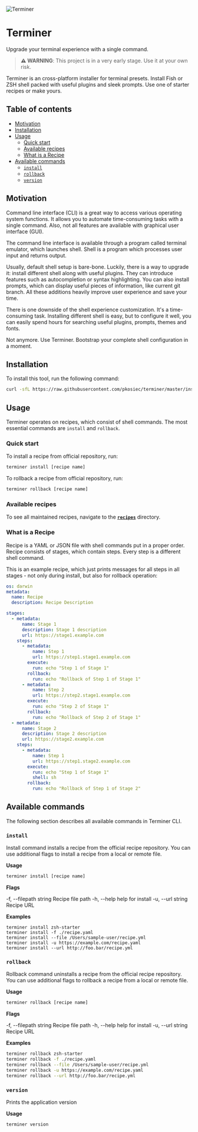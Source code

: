![Terminer](./assets/logo.png)

# Terminer

Upgrade your terminal experience with a single command.

> **:warning: WARNING**: This project is in a very early stage. Use it at your own risk.

Terminer is an cross-platform installer for terminal presets. Install Fish or ZSH shell packed with useful plugins and sleek prompts. Use one of starter recipes or make yours.

## Table of contents

- [Motivation](#motivation)
- [Installation](#installation)
- [Usage](#usage)
  - [Quick start](#quick-start)
  - [Available recipes](#available-recipes)
  - [What is a Recipe](#what-is-a-recipe)
- [Available commands](#available-commands)
  - [`install`](#install)
  - [`rollback`](#rollback)
  - [`version`](#version)

## Motivation

Command line interface (CLI) is a great way to access various operating system functions. It allows you to automate time-consuming tasks with a single command. Also, not all features are available with graphical user interface (GUI).

The command line interface is available through a program called terminal emulator, which launches shell. Shell is a program which processes user input and returns output.

Usually, default shell setup is bare-bone. Luckily, there is a way to upgrade it: install different shell along with useful plugins. They can introduce features such as autocompletion or syntax highlighting. You can also install prompts, which can display useful pieces of information, like current git branch. All these additions heavily improve user experience and save your time.

There is one downside of the shell experience customization. It's a time-consuming task. Installing different shell is easy, but to configure it well, you can easily spend hours for searching useful plugins, prompts, themes and fonts.

Not anymore. Use Terminer. Bootstrap your complete shell configuration in a moment.

## Installation

To install this tool, run the following command:

```bash
curl -sfL https://raw.githubusercontent.com/pkosiec/terminer/master/install.sh | sh
```

## Usage

Terminer operates on recipes, which consist of shell commands.
The most essential commands are `install` and `rollback`.

### Quick start

To install a recipe from official repository, run:

```bash
terminer install [recipe name]
```

To rollback a recipe from official repository, run:

```bash
terminer rollback [recipe name]
```

### Available recipes

To see all maintained recipes, navigate to the [**`recipes`**](./recipes) directory.

### What is a Recipe

Recipe is a YAML or JSON file with shell commands put in a proper order. Recipe consists of stages, which contain steps. Every step is a different shell command.

This is an example recipe, which just prints messages for all steps in all stages - not only during install, but also for rollback operation:

```yaml
os: darwin
metadata:
  name: Recipe
  description: Recipe Description

stages:
  - metadata:
      name: Stage 1
      description: Stage 1 description
      url: https://stage1.example.com
    steps:
      - metadata:
          name: Step 1
          url: https://step1.stage1.example.com
        execute:
          run: echo "Step 1 of Stage 1"
        rollback:
          run: echo "Rollback of Step 1 of Stage 1"
      - metadata:
          name: Step 2
          url: https://step2.stage1.example.com
        execute:
          run: echo "Step 2 of Stage 1"
        rollback:
          run: echo "Rollback of Step 2 of Stage 1"
  - metadata:
      name: Stage 2
      description: Stage 2 description
      url: https://stage2.example.com
    steps:
      - metadata:
          name: Step 1
          url: https://step1.stage2.example.com
        execute:
          run: echo "Step 1 of Stage 1"
          shell: sh
        rollback:
          run: echo "Rollback of Step 1 of Stage 2"
```

## Available commands

The following section describes all available commands in Terminer CLI.

### `install`

Install command installs a recipe from the official recipe repository. You can use additional flags to install a recipe from a local or remote file.

**Usage**

```bash
terminer install [recipe name]
```

**Flags**

  -f, --filepath string   Recipe file path
  -h, --help              help for install
  -u, --url string        Recipe URL

**Examples**

```
terminer install zsh-starter
terminer install -f ./recipe.yaml
terminer install --file /Users/sample-user/recipe.yml
terminer install -u https://example.com/recipe.yaml
terminer install --url http://foo.bar/recipe.yml
```

### `rollback`

Rollback command uninstalls a recipe from the official recipe repository. You can use additional flags to rollback a recipe from a local or remote file.

**Usage**

```bash
terminer rollback [recipe name]
```

**Flags**

  -f, --filepath string   Recipe file path
  -h, --help              help for install
  -u, --url string        Recipe URL

**Examples**

```bash
terminer rollback zsh-starter
terminer rollback -f ./recipe.yaml
terminer rollback --file /Users/sample-user/recipe.yml
terminer rollback -u https://example.com/recipe.yaml
terminer rollback --url http://foo.bar/recipe.yml
```

### `version`

Prints the application version

**Usage**

```bash
terminer version
```
